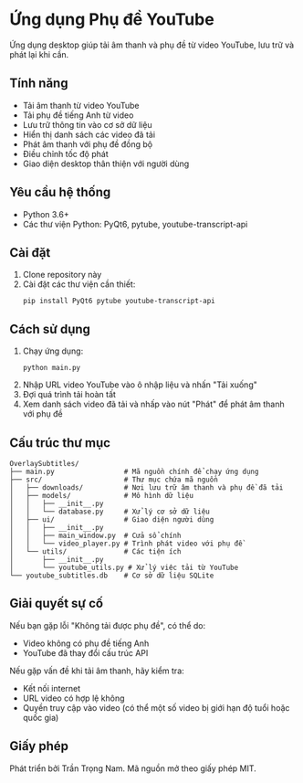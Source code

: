# Ứng dụng Phụ đề YouTube

Ứng dụng desktop giúp tải âm thanh và phụ đề từ video YouTube, lưu trữ và phát lại khi cần.

## Tính năng

- Tải âm thanh từ video YouTube
- Tải phụ đề tiếng Anh từ video
- Lưu trữ thông tin vào cơ sở dữ liệu
- Hiển thị danh sách các video đã tải
- Phát âm thanh với phụ đề đồng bộ
- Điều chỉnh tốc độ phát
- Giao diện desktop thân thiện với người dùng

## Yêu cầu hệ thống

- Python 3.6+
- Các thư viện Python: PyQt6, pytube, youtube-transcript-api

## Cài đặt

1. Clone repository này
2. Cài đặt các thư viện cần thiết:
   ```
   pip install PyQt6 pytube youtube-transcript-api
   ```

## Cách sử dụng

1. Chạy ứng dụng:
   ```
   python main.py
   ```
2. Nhập URL video YouTube vào ô nhập liệu và nhấn "Tải xuống"
3. Đợi quá trình tải hoàn tất
4. Xem danh sách video đã tải và nhấp vào nút "Phát" để phát âm thanh với phụ đề

## Cấu trúc thư mục

```
OverlaySubtitles/
├── main.py                 # Mã nguồn chính để chạy ứng dụng
├── src/                    # Thư mục chứa mã nguồn
│   ├── downloads/          # Nơi lưu trữ âm thanh và phụ đề đã tải
│   ├── models/             # Mô hình dữ liệu
│   │   ├── __init__.py
│   │   └── database.py     # Xử lý cơ sở dữ liệu
│   ├── ui/                 # Giao diện người dùng
│   │   ├── __init__.py
│   │   ├── main_window.py  # Cửa sổ chính
│   │   └── video_player.py # Trình phát video với phụ đề
│   └── utils/              # Các tiện ích
│       ├── __init__.py
│       └── youtube_utils.py # Xử lý việc tải từ YouTube
└── youtube_subtitles.db    # Cơ sở dữ liệu SQLite
```

## Giải quyết sự cố

Nếu bạn gặp lỗi "Không tải được phụ đề", có thể do:
- Video không có phụ đề tiếng Anh
- YouTube đã thay đổi cấu trúc API

Nếu gặp vấn đề khi tải âm thanh, hãy kiểm tra:
- Kết nối internet
- URL video có hợp lệ không
- Quyền truy cập vào video (có thể một số video bị giới hạn độ tuổi hoặc quốc gia)

## Giấy phép

Phát triển bởi Trần Trọng Nam. Mã nguồn mở theo giấy phép MIT. 